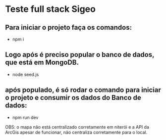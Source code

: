 # Teste full stack Sigeo

## Para iniciar o projeto faça os comandos:
 - npm i 

## Logo após é preciso popular o banco de dados, que está em MongoDB.
 - node seed.js

## após populado, é só rodar o comando para iniciar o projeto e consumir os dados do Banco de dados:

- npm run dev

OBS: o mapa não está centralizado corretamente em niterói e a API da ArcGis apesar de funcionar, não centraliza corretamente para o local. 
